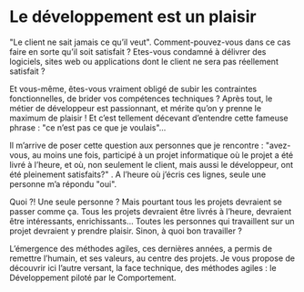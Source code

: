# Le développement est un plaisir
"Le client ne sait jamais ce qu’il veut". Comment-pouvez-vous dans ce cas faire en sorte qu’il soit satisfait ?
Etes-vous condamné à délivrer des logiciels, sites web ou applications dont le client ne sera pas réellement
satisfait ?

Et vous-même, êtes-vous vraiment obligé de subir les contraintes fonctionnelles, de brider vos compétences
techniques ? Après tout, le métier de développeur est passionnant, et mérite qu’on y prenne le maximum de
plaisir ! Et c’est tellement décevant d’entendre cette fameuse phrase : "ce n’est pas ce que je voulais"...

Il m’arrive de poser cette question aux personnes que je rencontre : "avez-vous, au moins une fois,
participé à un projet informatique où le projet a été livré à l’heure, et où, non seulement le client,
mais aussi le développeur, ont été pleinement satisfaits?" . A l’heure où j’écris ces lignes, seule
une personne m’a répondu "oui".

Quoi ?! Une seule personne ? Mais pourtant tous les projets devraient se passer comme ça.
Tous les projets devraient être livrés à l’heure, devraient être intéressants, enrichissants...
Toutes les personnes qui travaillent sur un projet devraient y prendre plaisir. Sinon, à quoi bon travailler ?

L’émergence des méthodes agiles, ces dernières années, a permis de remettre l’humain, et ses valeurs,
au centre des projets. Je vous propose de découvrir ici l’autre versant, la face technique, des méthodes
agiles : le Développement piloté par le Comportement.